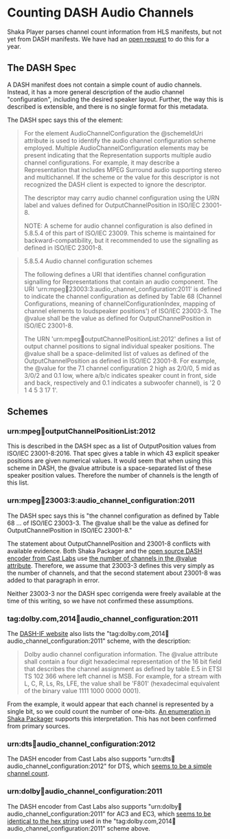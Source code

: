 # Counting DASH Audio Channels

Shaka Player parses channel count information from HLS manifests, but not yet
from DASH manifests.  We have had an [open request][dash_channels_request] to
do this for a year.

[dash_channels_request]: https://github.com/shaka-project/shaka-player/issues/424


## The DASH Spec

A DASH manifest does not contain a simple count of audio channels.  Instead, it
has a more general description of the audio channel "configuration", including
the desired speaker layout.  Further, the way this is described is extensible,
and there is no single format for this metadata.

The DASH spec says this of the <AudioChannelConfiguration> element:

> For the element AudioChannelConfiguration the @schemeIdUri attribute is used
> to identify the audio channel configuration scheme employed.  Multiple
> AudioChannelConfiguration elements may be present indicating that the
> Representation supports multiple audio channel configurations. For example, it
> may describe a Representation that includes MPEG Surround audio supporting
> stereo and multichannel. If the scheme or the value for this descriptor is not
> recognized the DASH client is expected to ignore the descriptor.
>
> The descriptor may carry audio channel configuration using the URN label and
> values defined for OutputChannelPosition in ISO/IEC 23001-8.
>
> NOTE: A scheme for audio channel configuration is also defined in 5.8.5.4 of
> this part of ISO/IEC 23009. This scheme is maintained for
> backward-compatibility, but it recommended to use the signalling as defined in
> ISO/IEC 23001-8.

> 5.8.5.4 Audio channel configuration schemes
>
> The following defines a URI that identifies channel configuration signalling
> for Representations that contain an audio component. The URI
> 'urn:mpeg:dash:23003:3:audio\_channel\_configuration:2011' is defined to
> indicate the channel configuration as defined by Table 68 (Channel
> Configurations, meaning of channelConfigurationIndex, mapping of channel
> elements to loudspeaker positions') of ISO/IEC 23003-3. The @value shall be
> the value as defined for OutputChannelPosition in ISO/IEC 23001-8.
>
> The URN 'urn:mpeg:dash:outputChannelPositionList:2012' defines a list of
> output channel positions to signal individual speaker positions. The @value
> shall be a space-delimited list of values as defined of the
> OutputChannelPosition as defined in ISO/IEC 23001-8. For example, the @value
> for the 7.1 channel configuration 2 high as 2/0/0, 5 mid as 3/0/2 and 0.1 low,
> where a/b/c indicates speaker count in front, side and back, respectively and
> 0.1 indicates a subwoofer channel), is '2 0 1 4 5 3 17 1'.


## Schemes

### urn:mpeg:dash:outputChannelPositionList:2012

This is described in the DASH spec as a list of OutputPosition values from
ISO/IEC 23001-8:2016.  That spec gives a table in which 43 explicit speaker
positions are given numerical values.  It would seem that when using this scheme
in DASH, the @value attribute is a space-separated list of these speaker
position values.  Therefore the number of channels is the length of this list.


### urn:mpeg:dash:23003:3:audio\_channel\_configuration:2011

The DASH spec says this is "the channel configuration as defined by Table 68 ...
of ISO/IEC 23003-3. The @value shall be the value as defined for
OutputChannelPosition in ISO/IEC 23001-8."

The statement about OutputChannelPosition and 23001-8 conflicts with available
evidence.  Both Shaka Packager and the [open source DASH encoder from Cast
Labs][cast_labs_23003] use [the number of channels in the @value
attribute][shaka_packager_23003]. Therefore, we assume that 23003-3 defines this
very simply as the number of channels, and that the second statement about
23001-8 was added to that paragraph in error.

Neither 23003-3 nor the DASH spec corrigenda were freely available at the time
of this writing, so we have not confirmed these assumptions.

[cast_labs_23003]: https://github.com/castlabs/dashencrypt/blob/1d604896/dash.fragmencrypter/src/main/java/com/castlabs/dash/helpers/DashHelper.java#L193
[shaka_packager_23003]: https://github.com/shaka-project/shaka-packager/blob/4ba5bec6/packager/mpd/base/xml/xml_node.cc#L378


### tag:dolby.com,2014:dash:audio\_channel\_configuration:2011

The [DASH-IF website][dash_if_audio_config] also lists the
"tag:dolby.com,2014:dash:audio\_channel\_configuration:2011" scheme, with the
description:

> Dolby audio channel configuration information. The @value attribute shall
> contain a four digit hexadecimal representation of the 16 bit field that
> describes the channel assignment as defined by table E.5 in ETSI TS 102 366
> where left channel is MSB. For example, for a stream with L, C, R, Ls, Rs,
> LFE, the value shall be 'F801' (hexadecimal equivalent of the binary value
> 1111 1000 0000 0001).

From the example, it would appear that each channel is represented by a single
bit, so we could count the number of one-bits.  [An enumeration in Shaka
Packager][shaka_packager_ec3_enum] supports this interpretation.  This has not
been confirmed from primary sources.

[dash_if_audio_config]: http://dashif.org/identifiers/audio-source-data/
[shaka_packager_ec3_enum]: https://github.com/shaka-project/shaka-packager/blob/47363dd0/packager/media/codecs/ec3_audio_util.cc#L34


### urn:dts:dash:audio\_channel\_configuration:2012

The DASH encoder from Cast Labs also supports
"urn:dts:dash:audio\_channel\_configuration:2012" for DTS, which [seems to be a
simple channel count][cast_labs_dash_2012].

[cast_labs_dash_2012]: https://github.com/castlabs/dashencrypt/blob/1d604896/dash.fragmencrypter/src/main/java/com/castlabs/dash/helpers/DashHelper.java#L321


### urn:dolby:dash:audio\_channel\_configuration:2011

The DASH encoder from Cast Labs also supports
"urn:dolby:dash:audio\_channel\_configuration:2011" for AC3 and EC3, which
[seems to be identical to the hex string][cast_labs_dolby] used in the
"tag:dolby.com,2014:dash:audio\_channel\_configuration:2011" scheme above.

[cast_labs_dolby]: https://github.com/castlabs/dashencrypt/blob/1d604896/dash.fragmencrypter/src/main/java/com/castlabs/dash/helpers/DashHelper.java#L100
